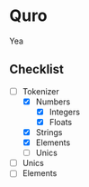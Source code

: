 # Quro

Yea

## Checklist
- [ ] Tokenizer
  - [x] Numbers
    - [x] Integers
    - [x] Floats
  - [x] Strings
  - [x] Elements
  - [ ] Unics
- [ ] Unics
- [ ] Elements
